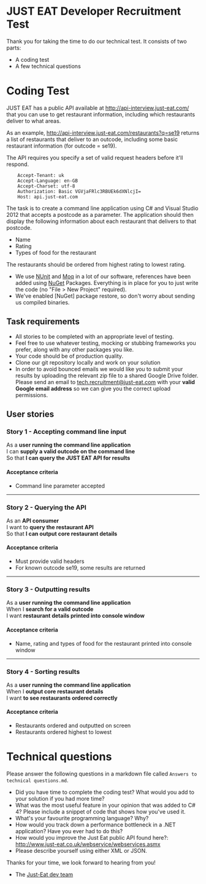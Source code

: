 JUST EAT Developer Recruitment Test
==================================

Thank you for taking the time to do our technical test. It consists of two parts:

* A coding test
* A few technical questions

# Coding Test

JUST EAT has a public API available at http://api-interview.just-eat.com/ that you can use to get restaurant information, including which restaurants deliver to what areas.

As an example, http://api-interview.just-eat.com/restaurants?q=se19 returns a list of restaurants that deliver to an outcode, including some basic restaurant information (for outcode = se19).

The API requires you specify a set of valid request headers before it'll respond.

		Accept-Tenant: uk
		Accept-Language: en-GB
		Accept-Charset: utf-8
		Authorization: Basic VGVjaFRlc3RBUEk6dXNlcjI=
		Host: api.just-eat.com

The task is to create a command line application using C# and Visual Studio 2012 that accepts a postcode as a parameter. The application should then display the following information about each restaurant that delivers to that postcode.

* Name
* Rating
* Types of food for the restaurant

The restaurants should be ordered from highest rating to lowest rating.

- We use [NUnit](http://www.nunit.org) and [Moq](http://code.google.com/p/moq) in a lot of our software, references have been added using [NuGet](http://nuget.codeplex.com/) Packages. Everything is in place for you to just write the code (no "File > New Project" required).
- We've enabled [NuGet] package restore, so don't worry about sending us compiled binaries.

## Task requirements

- All stories to be completed with an appropriate level of testing.
- Feel free to use whatever testing, mocking or stubbing frameworks you prefer, along with any other packages you like.
- Your code should be of production quality.
- Clone our git repository locally and work on your solution
- In order to avoid bounced emails we would like you to submit your results by uploading the relevant zip file to a shared Google Drive folder. Please send an email to tech.recruitment@just-eat.com with your **valid Google email address** so we can give you the correct upload permissions.

## User stories

### Story 1 - Accepting command line input

As a **user running the command line application**<br />
I can **supply a valid outcode on the command line**<br />
So that **I can query the JUST EAT API for results**

#### Acceptance criteria

* Command line parameter accepted

---

### Story 2 - Querying the API

As an **API consumer**<br />
I want to **query the restaurant API**<br />
So that **I can output core restaurant details**

#### Acceptance criteria

* Must provide valid headers
* For known outcode se19, some results are returned

---

### Story 3 - Outputting results

As a **user running the command line application**<br />
When I **search for a valid outcode**<br />
I want **restaurant details printed into console window**

#### Acceptance criteria

* Name, rating and types of food for the restaurant printed into console window

---

### Story 4 - Sorting results

As a **user running the command line application**<br />
When I **output core restaurant details**<br />
I want **to see restaurants ordered correctly**

#### Acceptance criteria

* Restaurants ordered and outputted on screen
* Restaurants ordered highest to lowest

# Technical questions

Please answer the following questions in a markdown file called `Answers to technical questions.md`.

* Did you have time to complete the coding test? What would you add to your solution if you had more time?
* What was the most useful feature in your opinion that was added to C# 4? Please include a snippet of code that shows how you've used it.
* What's your favourite programming language? Why?
* How would you track down a performance bottleneck in a .NET application? Have you ever had to do this?
* How would you improve the Just Eat public API found here?: http://www.just-eat.co.uk/webservice/webservices.asmx
* Please describe yourself using either XML or JSON.


Thanks for your time, we look forward to hearing from you!
- The [Just-Eat dev team](http://github.com/justeat)
